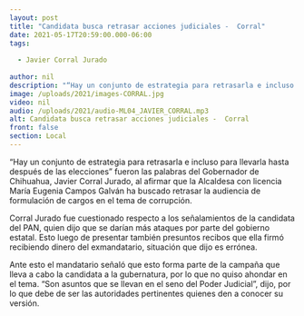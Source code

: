 ```yaml
---
layout: post
title: "Candidata busca retrasar acciones judiciales -  Corral"
date: 2021-05-17T20:59:00.000-06:00
tags:
  
  - Javier Corral Jurado
  
author: nil
description: "“Hay un conjunto de estrategia para retrasarla e incluso para llevarla hasta después de las elecciones”, dijo el Gobernador."
image: /uploads/2021/images-CORRAL.jpg
video: nil
audio: /uploads/2021/audio-ML04_JAVIER_CORRAL.mp3
alt: Candidata busca retrasar acciones judiciales -  Corral
front: false
section: Local
---
```


“Hay un conjunto de estrategia para retrasarla e incluso para llevarla hasta después de las elecciones” fueron las palabras del Gobernador de Chihuahua, Javier Corral Jurado, al afirmar que la Alcaldesa con licencia María Eugenia Campos Galván ha buscado retrasar la audiencia de formulación de cargos en el tema de corrupción. 

Corral Jurado fue cuestionado respecto a los señalamientos de la candidata del PAN, quien dijo que se darían más ataques por parte del gobierno estatal. Esto luego de presentar también presuntos recibos que ella firmó recibiendo dinero del exmandatario, situación que dijo es errónea.

Ante esto el mandatario señaló que esto forma parte de la campaña que lleva a cabo la candidata a la gubernatura, por lo que no quiso ahondar en el tema. “Son asuntos que se llevan en el seno del Poder Judicial”, dijo, por lo que debe de ser las autoridades pertinentes quienes den a conocer su versión.
